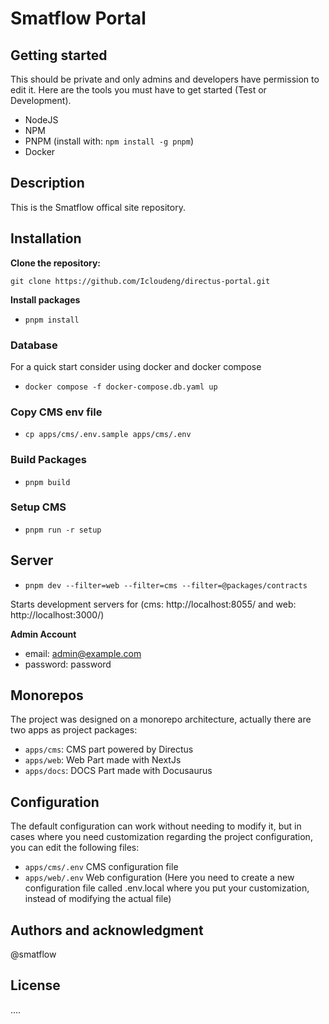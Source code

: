 # Smatflow Portal

## Getting started

This should be private and only admins and developers have permission to edit it.
Here are the tools you must have to get started (Test or Development).

- NodeJS
- NPM
- PNPM (install with: `npm install -g pnpm`)
- Docker

## Description

This is the Smatflow offical site repository.

## Installation

**Clone the repository:**

```
git clone https://github.com/Icloudeng/directus-portal.git
```

**Install packages**

- `pnpm install`

### Database

For a quick start consider using docker and docker compose

- `docker compose -f docker-compose.db.yaml up`

### Copy CMS env file

- `cp apps/cms/.env.sample apps/cms/.env`

### Build Packages

- `pnpm build`

### Setup CMS

- `pnpm run -r setup`

## Server

- `pnpm dev --filter=web --filter=cms --filter=@packages/contracts`

Starts development servers for (cms: http://localhost:8055/ and web: http://localhost:3000/)

**Admin Account**

- email: admin@example.com
- password: password

## Monorepos

The project was designed on a monorepo architecture, actually there are two apps as project packages:

- `apps/cms`: CMS part powered by Directus
- `apps/web`: Web Part made with NextJs
- `apps/docs`: DOCS Part made with Docusaurus

## Configuration

The default configuration can work without needing to modify it, but in cases where you need customization regarding the project configuration, you can edit the following files:

- `apps/cms/.env` CMS configuration file
- `apps/web/.env` Web configuration (Here you need to create a new configuration file called .env.local where you put your customization, instead of modifying the actual file)

## Authors and acknowledgment

@smatflow

## License

....
